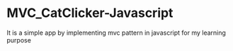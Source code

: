 # MVC_CatClicker-Javascript
It is a simple app by implementing mvc pattern in javascript for my learning purpose
